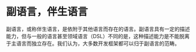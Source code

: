 #	副语言，伴生语言

副语言，或称伴生语言，是依附于其他语言而存在的语言。副语言具有一定的描述能力，但与一般的语言甚至领域语言（DSL）不同的是，这种描述能力是不能脱离于主语言而独立存在。我们认为，大多数开发框架都可以归于副语言的范畴。
